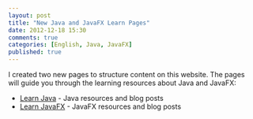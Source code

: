 ```yaml
---
layout: post
title: "New Java and JavaFX Learn Pages"
date: 2012-12-18 15:30
comments: true
categories: [English, Java, JavaFX]
published: true
---
```

I created two new pages to structure content on this website. The pages will guide you through the learning resources about Java and JavaFX:

* [Learn Java](/projects/learn-java) - Java resources and blog posts
* [Learn JavaFX](/projects/learn-javafx) - JavaFX resources and blog posts